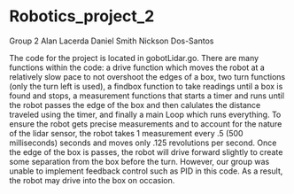 # Robotics_project_2

Group 2
Alan Lacerda
Daniel Smith
Nickson Dos-Santos

The code for the project is located in gobotLidar.go. There are many functions within the code: a drive function which moves the robot at a relatively slow pace to not 
overshoot the edges of a box, two turn functions (only the turn left is used), a findbox function to take readings until a box is found and stops, a measurement functions that starts a 
timer and runs until the robot passes the edge of the box and then calulates the distance traveled using the timer, and finally a main Loop which runs everything.
To ensure the robot gets precise measurements and to account for the nature of the lidar sensor, the robot takes 1 measurement every .5 (500 milliseconds) seconds and moves only .125 revolutions 
per second. Once the edge of the box is passes, the robot will drive forward slightly to create some separation from the box before the turn. However, our group was unable to 
implement feedback control such as PID in this code. As a result, the robot may drive into the box on occasion.
